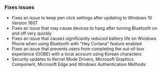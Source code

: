 ### Fixes issues
- Fixes an issue to keep pen click settings after updating to Windows 10 Version 1607
- Fixes an issue that may cause devices to hang after turning Bluetooth on and off very quickly
- Fixes an issue that causes significantly reduced battery life on Windows Phone when using Bluetooth with "Hey Cortana" feature enabled
- Fixes an issue that prevents users from completing the out-of-box experience (OOBE) with a local account using Korean characters
- Security updates to Kernel Mode Drivers, Microsoft Graphics Component, Microsoft Edge and Windows Authentication Methods